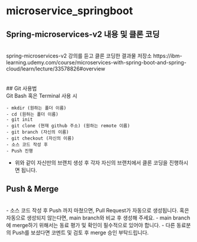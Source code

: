# microservice_springboot

## Spring-microservices-v2 내용 및 클론 코딩
<br>
spring-microservices-v2 강의를 듣고 클론 코딩한 결과물 저장소
https://ibm-learning.udemy.com/course/microservices-with-spring-boot-and-spring-cloud/learn/lecture/33578826#overview
<br>
<br>
<br>
## Git 사용법
<br>
Git Bash 혹은 Terminal 사용 시

```
- mkdir (원하는 폴더 이름)
- cd (원하는 폴더 이름)
- git init
- git clone (현재 github 주소) (원하는 remote 이름)
- git branch (자신의 이름)
- git checkout (자신의 이름)
- 소스 코드 작성 후
- Push 진행
```

- 위와 같이 자신만의 브랜치 생성 후 각자 자신의 브랜치에서 클론 코딩을 진행하시면 됩니다.

## Push & Merge
<br>
- 소스 코드 작성 후 Push 까지 마쳤으면, Pull Request가 자동으로 생성됩니다. 혹은 자동으로 생성되지 않는다면, main branch와 비교 후 생성해 주세요.
- main branch에 merge하기 위해서는 동료 평가 및 확인이 필수적으로 있어야 합니다.
- 다른 동료분의 Push를 보셨다면 코멘트 및 검토 후 merge 승인 부탁드립니다.


